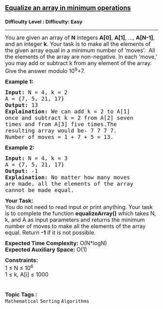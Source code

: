 <h2><a href="https://www.geeksforgeeks.org/problems/equalize-an-array3405/1?page=6&category=Sorting&sortBy=difficulty">Equalize an array in minimum operations</a></h2><h3>Difficulty Level : Difficulty: Easy</h3><hr><div class="problems_problem_content__Xm_eO"><p><span style="font-size:18px">You are given an array of <strong>N</strong> integers <strong>A[0]</strong>, <strong>A[1]</strong>, …, <strong>A[N-1]</strong>, and an integer <strong>k</strong>. Your task is to make all the elements of the given array equal in a minimum number of ‘moves’. &nbsp;All the elements of the array are non-negative. In each ‘move,’ you may add or subtract k from any element of the array. Give the answer modulo 10<sup>9</sup>+7.</span></p>

<p><strong><span style="font-size:18px">Example 1:</span></strong></p>

<pre><span style="font-size:18px"><strong>Input:</strong> N = 4, k = 2
A = {7, 5, 21, 17}
<strong>Output:</strong> 13
<strong>Explaination:</strong> We can add k = 2 to A[1] 
once and subtract k = 2 from A[2] seven 
times and from A[3] five times.The 
resulting array would be- 7 7 7 7. 
Number of moves = 1 + 7 + 5 = 13.</span></pre>

<p><strong><span style="font-size:18px">Example 2:</span></strong></p>

<pre><span style="font-size:18px"><strong>Input:</strong> N = 4, k = 3
A = {7, 5, 21, 17}
<strong>Output:</strong> -1
<strong>Explaination:</strong> No matter how many moves 
are made, all the elements of the array 
cannot be made equal.</span></pre>

<p><span style="font-size:18px"><strong>Your Task:</strong><br>
You do&nbsp;not need to read input or print anything. Your task is to complete the function <strong>equalizeArray()</strong> which takes N, k, and A as input parameters and returns the minimum number of moves to make all the elements of the array equal. Return <strong>-1</strong> if it is not possible.</span></p>

<p><span style="font-size:18px"><strong>Expected Time Complexity:</strong> O(N*logN)<br>
<strong>Expected Auxiliary Space:</strong> O(1)</span></p>

<p><span style="font-size:18px"><strong>Constraints:</strong><br>
1 ≤ N ≤ 10<sup>6</sup><br>
1 ≤ k, A[i] ≤ 1000</span></p>
</div><br><p><span style=font-size:18px><strong>Topic Tags : </strong><br><code>Mathematical</code>&nbsp;<code>Sorting</code>&nbsp;<code>Algorithms</code>&nbsp;